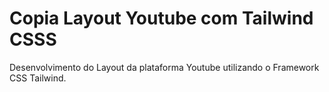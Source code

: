 # Copia Layout Youtube com Tailwind CSSS

Desenvolvimento do Layout da plataforma Youtube utilizando o Framework CSS Tailwind. 
